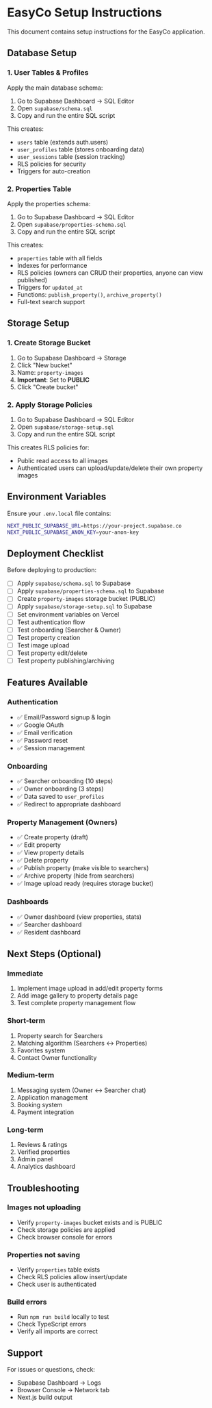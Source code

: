 # EasyCo Setup Instructions

This document contains setup instructions for the EasyCo application.

## Database Setup

### 1. User Tables & Profiles

Apply the main database schema:

1. Go to Supabase Dashboard → SQL Editor
2. Open `supabase/schema.sql`
3. Copy and run the entire SQL script

This creates:
- `users` table (extends auth.users)
- `user_profiles` table (stores onboarding data)
- `user_sessions` table (session tracking)
- RLS policies for security
- Triggers for auto-creation

### 2. Properties Table

Apply the properties schema:

1. Go to Supabase Dashboard → SQL Editor
2. Open `supabase/properties-schema.sql`
3. Copy and run the entire SQL script

This creates:
- `properties` table with all fields
- Indexes for performance
- RLS policies (owners can CRUD their properties, anyone can view published)
- Triggers for `updated_at`
- Functions: `publish_property()`, `archive_property()`
- Full-text search support

## Storage Setup

### 1. Create Storage Bucket

1. Go to Supabase Dashboard → Storage
2. Click "New bucket"
3. Name: `property-images`
4. **Important**: Set to **PUBLIC**
5. Click "Create bucket"

### 2. Apply Storage Policies

1. Go to Supabase Dashboard → SQL Editor
2. Open `supabase/storage-setup.sql`
3. Copy and run the entire SQL script

This creates RLS policies for:
- Public read access to all images
- Authenticated users can upload/update/delete their own property images

## Environment Variables

Ensure your `.env.local` file contains:

```bash
NEXT_PUBLIC_SUPABASE_URL=https://your-project.supabase.co
NEXT_PUBLIC_SUPABASE_ANON_KEY=your-anon-key
```

## Deployment Checklist

Before deploying to production:

- [ ] Apply `supabase/schema.sql` to Supabase
- [ ] Apply `supabase/properties-schema.sql` to Supabase
- [ ] Create `property-images` storage bucket (PUBLIC)
- [ ] Apply `supabase/storage-setup.sql` to Supabase
- [ ] Set environment variables on Vercel
- [ ] Test authentication flow
- [ ] Test onboarding (Searcher & Owner)
- [ ] Test property creation
- [ ] Test image upload
- [ ] Test property edit/delete
- [ ] Test property publishing/archiving

## Features Available

### Authentication
- ✅ Email/Password signup & login
- ✅ Google OAuth
- ✅ Email verification
- ✅ Password reset
- ✅ Session management

### Onboarding
- ✅ Searcher onboarding (10 steps)
- ✅ Owner onboarding (3 steps)
- ✅ Data saved to `user_profiles`
- ✅ Redirect to appropriate dashboard

### Property Management (Owners)
- ✅ Create property (draft)
- ✅ Edit property
- ✅ View property details
- ✅ Delete property
- ✅ Publish property (make visible to searchers)
- ✅ Archive property (hide from searchers)
- ✅ Image upload ready (requires storage bucket)

### Dashboards
- ✅ Owner dashboard (view properties, stats)
- ✅ Searcher dashboard
- ✅ Resident dashboard

## Next Steps (Optional)

### Immediate
1. Implement image upload in add/edit property forms
2. Add image gallery to property details page
3. Test complete property management flow

### Short-term
1. Property search for Searchers
2. Matching algorithm (Searchers ↔ Properties)
3. Favorites system
4. Contact Owner functionality

### Medium-term
1. Messaging system (Owner ↔ Searcher chat)
2. Application management
3. Booking system
4. Payment integration

### Long-term
1. Reviews & ratings
2. Verified properties
3. Admin panel
4. Analytics dashboard

## Troubleshooting

### Images not uploading
- Verify `property-images` bucket exists and is PUBLIC
- Check storage policies are applied
- Check browser console for errors

### Properties not saving
- Verify `properties` table exists
- Check RLS policies allow insert/update
- Check user is authenticated

### Build errors
- Run `npm run build` locally to test
- Check TypeScript errors
- Verify all imports are correct

## Support

For issues or questions, check:
- Supabase Dashboard → Logs
- Browser Console → Network tab
- Next.js build output

